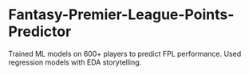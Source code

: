 # Fantasy-Premier-League-Points-Predictor
Trained ML models on 600+ players to predict FPL performance. Used regression models with EDA storytelling.

